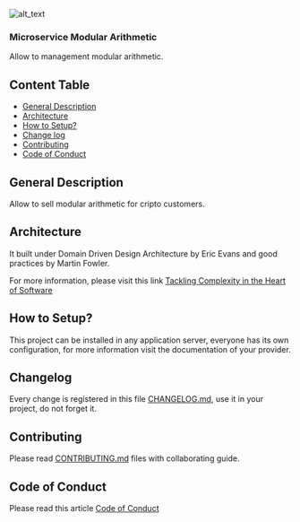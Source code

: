 
![alt_text](documentation/assets/images/outloud.png)

### Microservice Modular Arithmetic
Allow to management modular arithmetic.

## Content Table

* [General Description](#general-description)
* [Architecture](#architecture)
* [How to Setup?](#how-to-setup)
* [Change log](#change-log)
* [Contributing](#contributing)
* [Code of Conduct](#code-of-conduct)

## General Description

Allow to sell modular arithmetic for cripto customers.

## Architecture

It built under Domain Driven Design Architecture by Eric Evans and good practices by Martin Fowler.

For more information, please visit this link [Tackling Complexity in the Heart of Software](https://domainlanguage.com/ddd/)

## How to Setup?

This project can be installed in any application server, everyone has its own configuration, for more information visit the documentation of your provider.

## Changelog

Every change is registered in this file [CHANGELOG.md](CHANGELOG.md), use it in your project, do not forget it.

## Contributing

Please read [CONTRIBUTING.md](CONTRIBUTING.md) files with collaborating guide.

## Code of Conduct

Please read this article [Code of Conduct](CODE_OF_CONDUCT.md)
